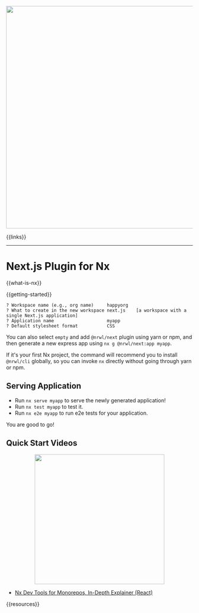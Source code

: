 <p align="center"><img src="https://raw.githubusercontent.com/nrwl/nx/master/images/nx-next.png" width="600"></p>

{{links}}

<hr>

# Next.js Plugin for Nx

{{what-is-nx}}

{{getting-started}}

```
? Workspace name (e.g., org name)     happyorg
? What to create in the new workspace next.js    [a workspace with a single Next.js application]
? Application name                    myapp
? Default stylesheet format           CSS
```

You can also select `empty` and add `@nrwl/next` plugin using yarn or npm, and then generate a new express app using `nx g @nrwl/next:app myapp`.

If it's your first Nx project, the command will recommend you to install `@nrwl/cli` globally, so you can invoke `nx` directly without going through yarn or npm.

## Serving Application

- Run `nx serve myapp` to serve the newly generated application!
- Run `nx test myapp` to test it.
- Run `nx e2e myapp` to run e2e tests for your application.

You are good to go!

## Quick Start Videos

<a href="https://www.youtube.com/watch?v=E188J7E_MDU" target="_blank">
<p align="center"><img src="https://raw.githubusercontent.com/nrwl/nx/master/images/nx-react-video.png" width="350"></p>
</a>

- [Nx Dev Tools for Monorepos, In-Depth Explainer (React)](https://www.youtube.com/watch?v=jCf92IyR-GE)

{{resources}}
